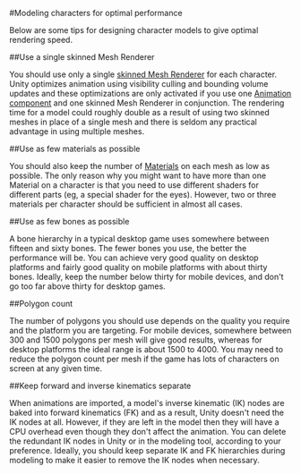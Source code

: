 #Modeling characters for optimal performance

Below are some tips for designing character models to give optimal rendering speed.

##Use a single skinned Mesh Renderer

You should use only a single [skinned Mesh Renderer](class-SkinnedMeshRenderer) for each character. Unity optimizes animation using visibility culling and bounding volume updates and these optimizations are only activated if you use one [Animation component](class-Animation) and one skinned Mesh Renderer in conjunction. The rendering time for a model could roughly double as a result of using two skinned meshes in place of a single mesh and there is seldom any practical advantage in using multiple meshes.

##Use as few materials as possible

You should also keep the number of [Materials](class-Material) on each mesh as low as possible. The only reason why you might want to have more than one Material on a character is that you need to use different shaders for different parts (eg, a special shader for the eyes). However, two or three materials per character should be sufficient in almost all cases.

##Use as few bones as possible

A bone hierarchy in a typical desktop game uses somewhere between fifteen and sixty bones. The fewer bones you use, the better the performance will be. You can achieve very good quality on desktop platforms and fairly good quality on mobile platforms with about thirty bones. Ideally, keep the number below thirty for mobile devices, and don't go too far above thirty for desktop games.

##Polygon count

The number of polygons you should use depends on the quality you require and the platform you are targeting. For mobile devices, somewhere between 300 and 1500 polygons per mesh will give good results, whereas for desktop platforms the ideal range is about 1500 to 4000. You may need to reduce the polygon count per mesh if the game has lots of characters on screen at any given time.

##Keep forward and inverse kinematics separate

When animations are imported, a model's inverse kinematic (IK) nodes are baked into forward kinematics (FK) and as a result, Unity doesn't need the IK nodes at all. However, if they are left in the model then they will have a CPU overhead even though they don't affect the animation. You can delete the redundant IK nodes in Unity or in the modeling tool, according to your preference. Ideally, you should keep separate IK and FK hierarchies during modeling to make it easier to remove the IK nodes when necessary.
